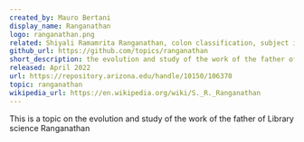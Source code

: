 ```yaml
---
created_by: Mauro Bertani
display_name: Ranganathan
logo: ranganathan.png
related: Shiyali Ramamrita Ranganathan, colon classification, subject indexing, lattice, hypercube, facet classification
github_url: https://github.com/topics/ranganathan
short_description: the evolution and study of the work of the father of Library science Shiyali Ramamrita Ranganathan 
released: April 2022
url: https://repository.arizona.edu/handle/10150/106370
topic: ranganathan
wikipedia_url: https://en.wikipedia.org/wiki/S._R._Ranganathan
---
```

This is a topic on the evolution and study of the work of the father of Library science Ranganathan
